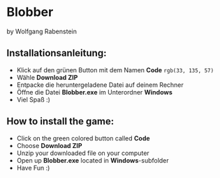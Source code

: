# Blobber
by Wolfgang Rabenstein

## Installationsanleitung:
* Klick auf den grünen Button mit dem Namen **Code** `rgb(33, 135, 57)`
* Wähle **Download ZIP**
* Entpacke die heruntergeladene Datei auf deinem Rechner
* Öffne die Datei **Blobber.exe** im Unterordner **Windows**
* Viel Spaß :)

## How to install the game:
* Click on the green colored button called **Code**
* Choose **Download ZIP**
* Unzip your downloaded file on your computer
* Open up **Blobber.exe** located in **Windows**-subfolder
* Have Fun :)
